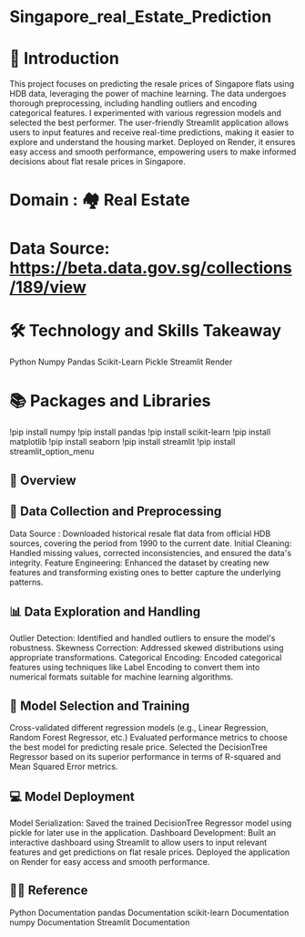 # Singapore_real_Estate_Prediction
# 📘 Introduction
This project focuses on predicting the resale prices of Singapore flats using HDB data, leveraging the power of machine learning. The data undergoes thorough preprocessing, including handling outliers and encoding categorical features. I experimented with various regression models and selected the best performer. The user-friendly Streamlit application allows users to input features and receive real-time predictions, making it easier to explore and understand the housing market. Deployed on Render, it ensures easy access and smooth performance, empowering users to make informed decisions about flat resale prices in Singapore.

# Domain : 🏘️ Real Estate
# Data Source: https://beta.data.gov.sg/collections/189/view
# 🛠 Technology and Skills Takeaway
Python
Numpy
Pandas
Scikit-Learn
Pickle
Streamlit
Render
# 📚 Packages and Libraries
!pip install numpy
!pip install pandas
!pip install scikit-learn
!pip install matplotlib
!pip install seaborn
!pip install streamlit
!pip install streamlit_option_menu
## 📘 Overview
## 🔁 Data Collection and Preprocessing
Data Source : Downloaded historical resale flat data from official HDB sources, covering the period from 1990 to the current date.
Initial Cleaning: Handled missing values, corrected inconsistencies, and ensured the data's integrity.
Feature Engineering: Enhanced the dataset by creating new features and transforming existing ones to better capture the underlying patterns.
## 📊 Data Exploration and Handling
Outlier Detection: Identified and handled outliers to ensure the model's robustness.
Skewness Correction: Addressed skewed distributions using appropriate transformations.
Categorical Encoding: Encoded categorical features using techniques like Label Encoding to convert them into numerical formats suitable for machine learning algorithms.
## 🤖 Model Selection and Training
Cross-validated different regression models (e.g., Linear Regression, Random Forest Regressor, etc.)
Evaluated performance metrics to choose the best model for predicting resale price.
Selected the DecisionTree Regressor based on its superior performance in terms of R-squared and Mean Squared Error metrics.
## 💻 Model Deployment
Model Serialization: Saved the trained DecisionTree Regressor model using pickle for later use in the application.
Dashboard Development: Built an interactive dashboard using Streamlit to allow users to input relevant features and get predictions on flat resale prices.
Deployed the application on Render for easy access and smooth performance.
## 👨‍🏫 Reference
Python Documentation
pandas Documentation
scikit-learn Documentation
numpy Documentation
Streamlit Documentation

